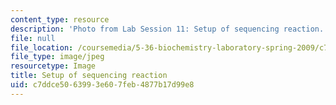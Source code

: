 ```yaml
---
content_type: resource
description: 'Photo from Lab Session 11: Setup of sequencing reaction.'
file: null
file_location: /coursemedia/5-36-biochemistry-laboratory-spring-2009/c7ddce5063993e607feb4877b17d99e8_Lab11_8.jpg
file_type: image/jpeg
resourcetype: Image
title: Setup of sequencing reaction
uid: c7ddce50-6399-3e60-7feb-4877b17d99e8
---
```

